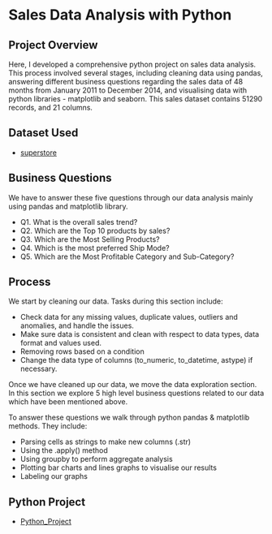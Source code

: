 # Sales Data Analysis with Python

## Project Overview

Here, I developed a comprehensive python project on sales data analysis. This process involved several stages, including cleaning data using pandas, answering different business questions regarding the sales data of 48 months from January 2011 to December 2014, and visualising data with python libraries - matplotlib and seaborn. This sales dataset contains 51290 records, and 21 columns. 

## Dataset Used
- <a href="https://github.com/NazimUddin17/Sales_Data_Analysis_with_Python/blob/main/superstore.xlsx">superstore</a>

## Business Questions
We have to answer these five questions through our data analysis mainly using pandas and matplotlib library.

- Q1. What is the overall sales trend?
- Q2. Which are the Top 10 products by sales?
- Q3. Which are the Most Selling Products?
- Q4. Which is the most preferred Ship Mode?
- Q5. Which are the Most Profitable Category and Sub-Category?

## Process
 We start by cleaning our data. Tasks during this section include:
- Check data for any missing values, duplicate values, outliers and anomalies, and handle the issues.
- Make sure data is consistent and clean with respect to data types, data format and values used. 
- Removing rows based on a condition
- Change the data type of columns (to_numeric, to_datetime, astype) if necessary.

Once we have cleaned up our data, we move the data exploration section. In this section we explore 5 high level business questions related to our data which have been mentioned above.

To answer these questions we walk through python pandas & matplotlib methods. They include:

- Parsing cells as strings to make new columns (.str) 
- Using the .apply() method
- Using groupby to perform aggregate analysis
- Plotting bar charts and lines graphs to visualise our results
- Labeling our graphs

## Python Project
- <a href="https://github.com/NazimUddin17/Sales_Data_Analysis_with_Python/blob/main/Sales_Data_Analysis_with_Python.ipynb">Python_Project</a>
